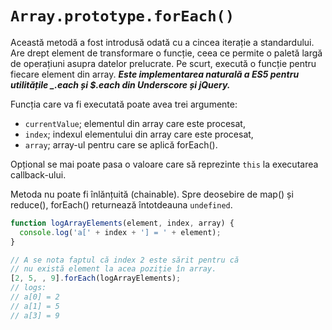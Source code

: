 # `Array.prototype.forEach()`

Această metodă a fost introdusă odată cu a cincea iterație a standardului. Are drept element de transformare o funcție, ceea ce permite o paletă largă de operațiuni asupra datelor prelucrate. Pe scurt, execută o funcție pentru fiecare element din array.
***Este implementarea naturală a ES5 pentru utilitățile _.each și $.each din Underscore și jQuery.***

Funcția care va fi executată poate avea trei argumente:

- `currentValue`; elementul din array care este procesat,
- `index`; indexul elementului din array care este procesat,
- `array`; array-ul pentru care se aplică forEach().

Opțional se mai poate pasa o valoare care să reprezinte `this` la executarea callback-ului.

Metoda nu poate fi înlănțuită (chainable).
Spre deosebire de map() și reduce(), forEach() returnează întotdeauna ``undefined``.

```javascript
function logArrayElements(element, index, array) {
  console.log('a[' + index + '] = ' + element);
}

// A se nota faptul că index 2 este sărit pentru că
// nu există element la acea poziție în array.
[2, 5, , 9].forEach(logArrayElements);
// logs:
// a[0] = 2
// a[1] = 5
// a[3] = 9
```
